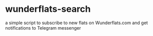 # wunderflats-search
a simple script to subscribe to new flats on Wunderflats.com and get notifications to Telegram messenger
